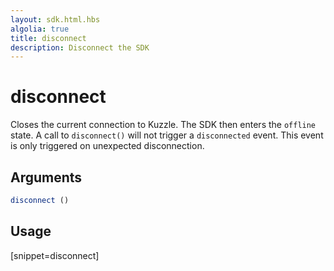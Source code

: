 ```yaml
---
layout: sdk.html.hbs
algolia: true
title: disconnect
description: Disconnect the SDK
---
```



# disconnect

Closes the current connection to Kuzzle.
The SDK then enters the `offline` state.
A call to `disconnect()` will not trigger a `disconnected` event. This event is only triggered on unexpected disconnection.

## Arguments

```javascript
disconnect ()
```

## Usage

[snippet=disconnect]
